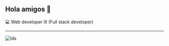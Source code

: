 ## Hola amigos 👋

<!--
**deavilaca/deavilaca** is a ✨ _special_ ✨ repository because its `README.md` (this file) appears on your GitHub profile.

Here are some ideas to get you started:

- 🔭 I’m currently working on ...
- 🌱 I’m currently learning ...
- 👯 I’m looking to collaborate on ...
- 🤔 I’m looking for help with ...
- 💬 Ask me about ...
- 📫 How to reach me: ...
- 😄 Pronouns: ...
- ⚡ Fun fact: ...
-->

:computer: Web developer III (Full stack developer) 
___


![lds](https://img.shields.io/website?url=https%3A%2F%2Fwww.churchofjesuschrist.org%2F%3Flang%3Dspa)
